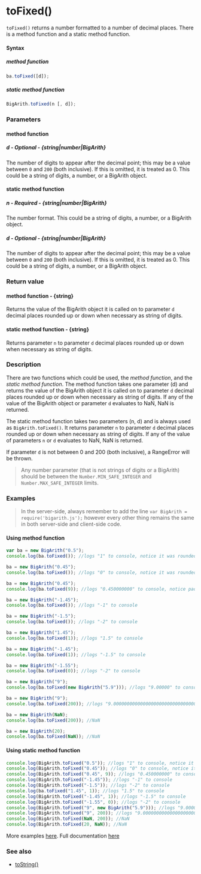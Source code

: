 # toFixed()
`toFixed()` returns a number formatted to a number of decimal places. There is a method function and a static method function.

#### Syntax
##### method function
```javascript
ba.toFixed([d]);
```

##### static method function
```javascript
BigArith.toFixed(n [, d]);
```
 
### Parameters
#### method function
##### d - Optional - {string|number|BigArith}
The number of digits to appear after the decimal point; this may be a value between `0` and `200` (both inclusive). If this is omitted, it is treated as 0. This could be a string of digits, a number, or a BigArith object.

#### static method function
##### n - Required - {string|number|BigArith}
The number format. This could be a string of digits, a number, or a BigArith object.

##### d - Optional - {string|number|BigArith}
The number of digits to appear after the decimal point; this may be a value between `0` and `200` (both inclusive). If this is omitted, it is treated as 0. This could be a string of digits, a number, or a BigArith object.

### Return value
#### method function - {string}
Returns the value of the BigArith object it is called on to parameter `d` decimal places rounded up or down when necessary as string of digits.

#### static method function - {string}
Returns parameter `n` to parameter `d` decimal places rounded up or down when necessary as string of digits.

### Description
There are two functions which could be used, the *method function*, and the *static method function*. The method function takes one parameter (d) and returns the value of the BigArith object it is called on to parameter `d` decimal places rounded up or down when necessary as string of digits. If any of the value of the BigArith object or parameter `d` evaluates to NaN, NaN is returned. 

The static method function takes two parameters (n, d) and is always used as `BigArith.toFixed()`. It returns parameter `n` to parameter `d` decimal places rounded up or down when necessary as string of digits. If any of the value of parameters `n` or `d` evaluates to NaN, NaN is returned.

If parameter `d` is not between 0 and 200 (both inclusive), a RangeError will be thrown.

> Any number parameter (that is not strings of digits or a BigArith) should be between the <code>Number.MIN_SAFE_INTEGER</code> and <code>Number.MAX_SAFE_INTEGER</code> limits.

### Examples

> In the server-side, always remember to add the line `var BigArith = require('bigarith.js');` however every other thing remains the same in both server-side and client-side code.

#### Using method function
```javascript
var ba = new BigArith("0.5");
console.log(ba.toFixed()); //logs "1" to console, notice it was rounded up

ba = new BigArith("0.45");
console.log(ba.toFixed()); //logs "0" to console, notice it was rounded down

ba = new BigArith("0.45");
console.log(ba.toFixed(9)); //logs "0.450000000" to console, notice padding with zero 

ba = new BigArith("-1.45");
console.log(ba.toFixed()); //logs "-1" to console

ba = new BigArith("-1.5");
console.log(ba.toFixed()); //logs "-2" to console

ba = new BigArith("1.45");
console.log(ba.toFixed(1)); //logs "1.5" to console 

ba = new BigArith("-1.45");
console.log(ba.toFixed(1)); //logs "-1.5" to console  

ba = new BigArith("-1.55");
console.log(ba.toFixed(0)); //logs "-2" to console  

ba = new BigArith("9");
console.log(ba.toFixed(new BigArith("5.9"))); //logs "9.00000" to console  

ba = new BigArith("9");
console.log(ba.toFixed(200)); //logs "9.00000000000000000000000000000000000000000000000000000000000000000000000000000000000000000000000000000000000000000000000000000000000000000000000000000000000000000000000000000000000000000000000000000000" to console 

ba = new BigArith(NaN);
console.log(ba.toFixed(200)); //NaN

ba = new BigArith(20);
console.log(ba.toFixed(NaN)); //NaN
```

#### Using static method function
```javascript
console.log(BigArith.toFixed("0.5")); //logs "1" to console, notice it was rounded up
console.log(BigArith.toFixed("0.45")); //logs "0" to console, notice it was rounded down
console.log(BigArith.toFixed("0.45", 9)); //logs "0.450000000" to console, notice padding with zero 
console.log(BigArith.toFixed("-1.45")); //logs "-1" to console
console.log(BigArith.toFixed("-1.5")); //logs "-2" to console
console.log(ba.toFixed("1.45", 1)); //logs "1.5" to console 
console.log(BigArith.toFixed("-1.45", 1)); //logs "-1.5" to console  
console.log(BigArith.toFixed("-1.55", 0)); //logs "-2" to console  
console.log(BigArith.toFixed("9", new BigArith("5.9"))); //logs "9.00000" to console 
console.log(BigArith.toFixed("9", 200)); //logs "9.00000000000000000000000000000000000000000000000000000000000000000000000000000000000000000000000000000000000000000000000000000000000000000000000000000000000000000000000000000000000000000000000000000000" to console 
console.log(BigArith.toFixed(NaN, 200)); //NaN
console.log(BigArith.toFixed(20, NaN)); //NaN
```

More examples [here](https://github.com/osofem/bigarith.js/tree/master/examples/). Full documentation [here](https://github.com/osofem/bigarith.js/tree/master/documentation)

### See also
* [toString()](https://osofem.github.io/bigarith.js/documentation/tostring.html)
